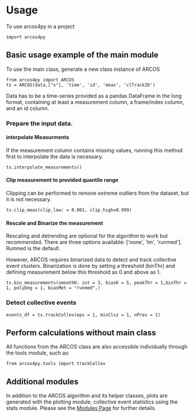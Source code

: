 # Usage

To use arcos4py in a project

```
import arcos4py
```

## Basic usage example of the main module

To use the main class, generate a new class instance of ARCOS

```
from arcos4py import ARCOS
ts = ARCOS(data,["x"], 'time', 'id', 'meas', 'clTrackID')
```
Data has to be a time-series provided as a pandas DataFrame in the long format, containing at least a measurement column, a frame/index column, and an id column.

### Prepare the input data.

#### interpolate Measurments
If the measurement column contains missing values, running this method first to interpolate the data is necessary.

```
ts.interpolate_measurements()

```

#### Clip measurement to provided quantile range

Clipping can be performed to remove extreme outliers from the dataset, but it is not necessary.

```
ts.clip_meas(clip_low: = 0.001, clip_high=0.999)
```

#### Rescale and Binarize the measurement

Rescaling and detrending are optional for the algorithm to work but recommended. There are three options available: ['none', 'lm', 'runmed']. Rumned is the default.

However, ARCOS requires binarized data to detect and track collective event clusters. Binarization is done by setting a threshold (binThr) and defining measurement below this threshold as 0 and above as 1.

```
ts.bin_measurements(smoothK: int = 3, biasK = 5, peakThr = 1,binThr = 1, polyDeg = 1, biasMet = "runmed",)

```

### Detect collective events

```
events_df = ts.trackCollev(eps = 1, minClsz = 1, nPrev = 1)

```

## Perform calculations without main class

All functions from the ARCOS class are also accessible individually through the tools module, such as:

```
from arcos4py.tools import trackCollev

```

## Additional modules

In addition to the ARCOS algorithm and its helper classes, plots are generated with the plotting module, collective event statistics using the stats module.
Please see the [Modules Page](api.md) for further details.
